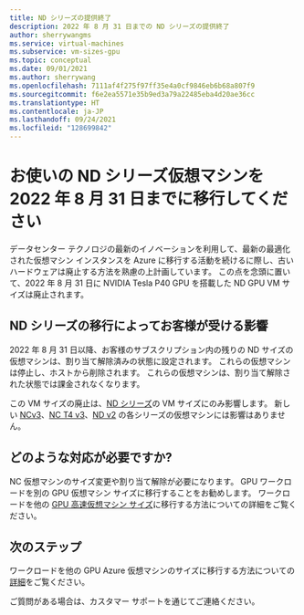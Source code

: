```yaml
---
title: ND シリーズの提供終了
description: 2022 年 8 月 31 日までの ND シリーズの提供終了
author: sherrywangms
ms.service: virtual-machines
ms.subservice: vm-sizes-gpu
ms.topic: conceptual
ms.date: 09/01/2021
ms.author: sherrywang
ms.openlocfilehash: 7111af4f275f97ff35e4a0cf9846eb6b68a807f9
ms.sourcegitcommit: f6e2ea5571e35b9ed3a79a22485eba4d20ae36cc
ms.translationtype: HT
ms.contentlocale: ja-JP
ms.lasthandoff: 09/24/2021
ms.locfileid: "128699842"
---
```

# <a name="migrate-your-nd-series-virtual-machines-by-august-31-2022"></a>お使いの ND シリーズ仮想マシンを 2022 年 8 月 31 日までに移行してください
データセンター テクノロジの最新のイノベーションを利用して、最新の最適化された仮想マシン インスタンスを Azure に移行する活動を続けるに際し、古いハードウェアは廃止する方法を熟慮の上計画しています。 この点を念頭に置いて、2022 年 8 月 31 日に NVIDIA Tesla P40 GPU を搭載した ND GPU VM サイズは廃止されます。 

## <a name="how-does-the-nd-series-migration-affect-me"></a>ND シリーズの移行によってお客様が受ける影響  

2022 年 8 月 31 日以降、お客様のサブスクリプション内の残りの ND サイズの仮想マシンは、割り当て解除済みの状態に設定されます。 これらの仮想マシンは停止し、ホストから削除されます。 これらの仮想マシンは、割り当て解除された状態では課金されなくなります。 

この VM サイズの廃止は、[ND シリーズ](nd-series.md)の VM サイズにのみ影響します。 新しい [NCv3](ncv3-series.md)、[NC T4 v3](nct4-v3-series.md)、[ND v2](ndv2-series.md) の各シリーズの仮想マシンには影響はありません。 

## <a name="what-actions-should-i-take"></a>どのような対応が必要ですか?  
NC 仮想マシンのサイズ変更や割り当て解除が必要になります。 GPU ワークロードを別の GPU 仮想マシン サイズに移行することをお勧めします。 ワークロードを他の [GPU 高速仮想マシン サイズ](sizes-gpu.md)に移行する方法についての詳細をご覧ください。

## <a name="next-steps"></a>次のステップ
ワークロードを他の GPU Azure 仮想マシンのサイズに移行する方法についての[詳細](n-series-migration.md)をご覧ください。 

ご質問がある場合は、カスタマー サポートを通じてご連絡ください。
